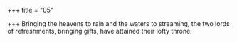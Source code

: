 +++
title = "05"

+++
Bringing the heavens to rain and the waters to streaming, the two lords  of refreshments, bringing gifts,
have attained their lofty throne.